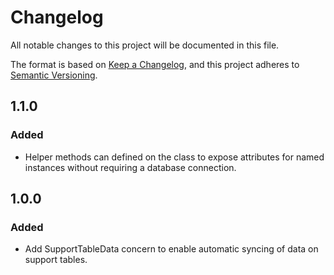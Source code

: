 # Changelog
All notable changes to this project will be documented in this file.

The format is based on [Keep a Changelog](https://keepachangelog.com/en/1.0.0/),
and this project adheres to [Semantic Versioning](https://semver.org/spec/v2.0.0.html).

## 1.1.0

### Added

- Helper methods can defined on the class to expose attributes for named instances without requiring a database connection.

## 1.0.0

### Added

- Add SupportTableData concern to enable automatic syncing of data on support tables.
